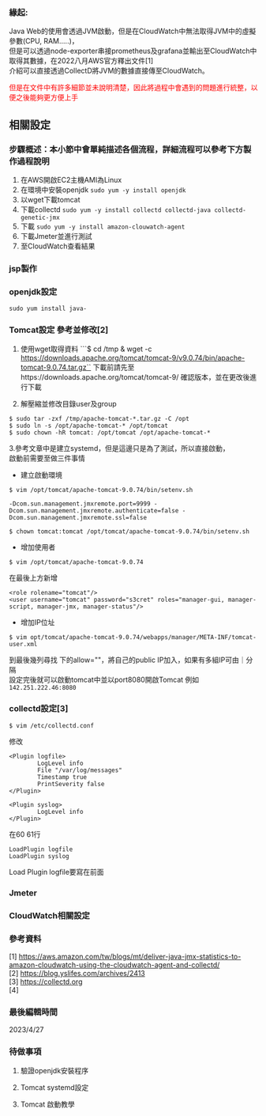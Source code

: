 ### 緣起: 
Java Web的使用會透過JVM啟動，但是在CloudWatch中無法取得JVM中的虛擬參數(CPU, RAM.....)， \
但是可以透過node-exporter串接prometheus及grafana並輸出至CloudWatch中取得其數據，在2022八月AWS官方釋出文件[1] \
介紹可以直接透過CollectD將JVM的數據直接傳至CloudWatch。

<font color="Red">但是在文件中有許多細節並未說明清楚，因此將過程中會遇到的問題進行統整，以便之後能夠更方便上手</font>

## 相關設定

### 步驟概述：本小節中會單純描述各個流程，詳細流程可以參考下方製作過程說明
1. 在AWS開啟EC2主機AMI為Linux
2. 在環境中安裝openjdk ```sudo yum -y install openjdk ```
3. 以wget下載tomcat
4. 下載collectd  ```sudo yum -y install collectd collectd-java collectd-genetic-jmx ```
5. 下載 ``` sudo yum -y install amazon-clouwatch-agent  ``` 
6. 下載Jmeter並進行測試
7. 至CloudWatch查看結果


### jsp製作


### openjdk設定
``` sudo yum install java- ```

### Tomcat設定 參考並修改[2]
1. 使用wget取得資料
```$ cd /tmp & wget -c https://downloads.apache.org/tomcat/tomcat-9/v9.0.74/bin/apache-tomcat-9.0.74.tar.gz``
下載前請先至https://downloads.apache.org/tomcat/tomcat-9/ 確認版本，並在更改後進行下載

2. 解壓縮並修改目錄user及group
```
$ sudo tar -zxf /tmp/apache-tomcat-*.tar.gz -C /opt
$ sudo ln -s /opt/apache-tomcat-* /opt/tomcat
$ sudo chown -hR tomcat: /opt/tomcat /opt/apache-tomcat-*
```
3.參考文章中是建立systemd，但是這邊只是為了測試，所以直接啟動， \
啟動前需要至做三件事情
 * 建立啟動環境
 ```
$ vim /opt/tomcat/apache-tomcat-9.0.74/bin/setenv.sh 
 ```
 ```  
-Dcom.sun.management.jmxremote.port=9999 -Dcom.sun.management.jmxremote.authenticate=false -Dcom.sun.management.jmxremote.ssl=false  
```

```
$ chown tomcat:tomcat /opt/tomcat/apache-tomcat-9.0.74/bin/setenv.sh
```

 * 增加使用者
```
$ vim /opt/tomcat/apache-tomcat-9.0.74

```
在最後</tomcat-users>上方新增
```
<role rolename="tomcat"/>
<user username="tomcat" password="s3cret" roles="manager-gui, manager-script, manager-jmx, manager-status"/>
```

 * 增加IP位址
 ```
 $ vim opt/tomcat/apache-tomcat-9.0.74/webapps/manager/META-INF/tomcat-user.xml
 ```
 到最後幾列尋找<Valve className=....> 下的allow=""，將自己的public IP加入，如果有多組IP可由｜分隔 \
 設定完後就可以啟動tomcat中並以port8080開啟Tomcat
  例如 \
  ```142.251.222.46:8080```

### collectd設定[3]
  
```
$ vim /etc/collectd.conf
```
修改
```
<Plugin logfile>
        LogLevel info
        File "/var/log/messages"
        Timestamp true
        PrintSeverity false
</Plugin>  
  
<Plugin syslog>
        LogLevel info
</Plugin>
 ```
 在60 61行
``` 
LoadPlugin logfile
LoadPlugin syslog 
 ```
 Load Plugin logfile要寫在前面
 
### Jmeter

### CloudWatch相關設定

### 參考資料
[1] https://aws.amazon.com/tw/blogs/mt/deliver-java-jmx-statistics-to-amazon-cloudwatch-using-the-cloudwatch-agent-and-collectd/ \
[2] https://blog.yslifes.com/archives/2413 \
[3] https://collectd.org \
[4]

### 最後編輯時間
2023/4/27

### 待做事項
1. 驗證openjdk安裝程序

2. Tomcat systemd設定

3. Tomcat 啟動教學

</Plugin>  
